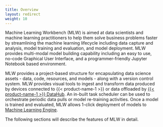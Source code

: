 ```yaml
---
title: Overview
layout: redirect
weight: 10
---
```


Machine Learning Workbench (MLW) is aimed at data scientists and machine learning practitioners to help them solve business problems faster by streamlining the machine learning lifecycle including data capture and analysis, model training and evaluation, and model deployment. MLW provides multi-modal model building capability including an easy to use, no-code Graphical User Interface, and a programmer-friendly Jupyter Notebook based environment.

MLW provides a project-based structure for encapsulating data science assets - data, code, resources, and models - along with a version control system. MLW provides visual tools to ingest and transform data produced by devices connected to {{< product-name-1 >}} or data offloaded by [{{< product-name-1 >}} DataHub](/datahub/datahub-overview/). An in-built task scheduler can be used to orchestrate periodic data pulls or model re-training activities. Once a model is trained and evaluated, MLW allows 1-click deployment of models to [Machine Learning Engine](/machine-learning/web-app/).

The following sections will describe the features of MLW in detail.
